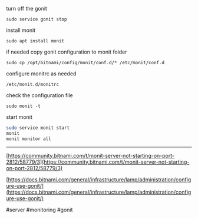 turn off the gonit

`sudo service gonit stop`

install monit

`sudo apt install monit`

if needed copy gonit configuration to monit folder

`sudo cp /opt/bitnami/config/monit/conf.d/* /etc/monit/conf.d`

configure monitrc as needed

`/etc/monit.d/monitrc`

check the configuration file

`sudo monit -t`

start monit

```bash
sudo service monit start
monit
monit monitor all
```

---

[https://community.bitnami.com/t/monit-server-not-starting-on-port-2812/58779/3](https://community.bitnami.com/t/monit-server-not-starting-on-port-2812/58779/3)

[https://docs.bitnami.com/general/infrastructure/lamp/administration/configure-use-gonit/](https://docs.bitnami.com/general/infrastructure/lamp/administration/configure-use-gonit/)

#server #monitoring #gonit